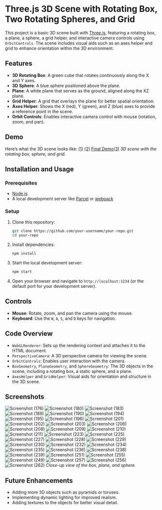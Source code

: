# Three.js 3D Scene with Rotating Box, Two Rotating Spheres, and Grid

This project is a basic 3D scene built with [Three.js](https://threejs.org/), featuring a rotating box, a plane, a sphere, a grid helper, and interactive camera controls using `OrbitControls`. The scene includes visual aids such as an axes helper and grid to enhance orientation within the 3D environment.

## Features
- **3D Rotating Box**: A green cube that rotates continuously along the X and Y axes.
- **3D Sphere**: A blue sphere positioned above the plane.
- **Plane**: A white plane that serves as the ground, aligned along the XZ plane.
- **Grid Helper**: A grid that overlays the plane for better spatial orientation.
- **Axes Helper**: Shows the X (red), Y (green), and Z (blue) axes to provide a reference point in the scene.
- **Orbit Controls**: Enables interactive camera control with mouse (rotation, zoom, and pan).

## Demo
Here’s what the 3D scene looks like:
[(1)](https://github.com/user-attachments/assets/e5fcf061-22c1-4218-8695-a472e0832224)
[(2)](https://github.com/user-attachments/assets/8857d227-02af-41c9-9594-e422b8c22ae7)
[Final Demo(3)](https://github.com/user-attachments/assets/159ad4dd-05ff-43eb-a07c-8a6a9df2d9f1)
*3D scene with the rotating box, sphere, and grid.*

## Installation and Usage

### Prerequisites
- [Node.js](https://nodejs.org/)
- A local development server like [Parcel](https://parceljs.org/) or [webpack](https://webpack.js.org/)

### Setup
1. Clone this repository:
    ```bash
    git clone https://github.com/your-username/your-repo.git
    cd your-repo
    ```

2. Install dependencies:
    ```bash
    npm install
    ```

3. Start the local development server:
    ```bash
    npm start
    ```

4. Open your browser and navigate to `http://localhost:1234` (or the default port for your development server).

## Controls
- **Mouse**: Rotate, zoom, and pan the camera using the mouse.
- **Keyboard**: Use the `W`, `A`, `S`, and `D` keys for navigation.

## Code Overview
- `WebGLRenderer`: Sets up the rendering context and attaches it to the HTML document.
- `PerspectiveCamera`: A 3D perspective camera for viewing the scene.
- `OrbitControls`: Enables user interaction with the camera.
- `BoxGeometry`, `PlaneGeometry`, and `SphereGeometry`: The 3D objects in the scene, including a rotating box, a static sphere, and a plane.
- `AxesHelper` and `GridHelper`: Visual aids for orientation and structure in the 3D scene.
  
## Screenshots

![Screenshot (176)](https://github.com/user-attachments/assets/dd5a04cf-2fc3-4f1e-863e-d8d3eea429b2)
![Screenshot (180)](https://github.com/user-attachments/assets/419eb883-0f10-4a4f-a2f4-ee29a565b723)
![Screenshot (183)](https://github.com/user-attachments/assets/08580871-7b85-4147-9616-f5ee49255a7a)
![Screenshot (189)](https://github.com/user-attachments/assets/11ef02e7-7c36-46da-af74-5f9587bd4957)
![Screenshot (190)](https://github.com/user-attachments/assets/3acb12fe-1b19-4590-9736-84b3f861f6f7)
![Screenshot (194)](https://github.com/user-attachments/assets/78eedf8b-7962-4647-b18e-9ff32fae9cca)
![Screenshot (195)](https://github.com/user-attachments/assets/24623793-2a47-4ec4-9ff8-bbada848bc57)
![Screenshot (196)](https://github.com/user-attachments/assets/7f157547-1924-46c4-b2b5-7ccd41387810)
![Screenshot (201)](https://github.com/user-attachments/assets/e3736ec5-145d-4b75)
![Screenshot (202)](https://github.com/user-attachments/assets/e3f01435-d131-4af2-bd53-720ade1544b7)
![Screenshot (203)](https://github.com/user-attachments/assets/80fbfc50-6b9b-4d62-b7cc-8c56934adb70)
![Screenshot (206)](https://github.com/user-attachments/assets/0354c8b7-f721-4465-80f0-48802be810ac)
![Screenshot (208)](https://github.com/user-attachments/assets/f10791e3-6b6d-4145-94d9-d8508a2c597c)
![Screenshot (209)](https://github.com/user-attachments/assets/532ea097-0962-4a6b-80b7-6ee4e753091e)
![Screenshot (210)](https://github.com/user-attachments/assets/63f4fbbf-f3dc-4eef-b2cf-92f75e0afafb)
![Screenshot (211)](https://github.com/user-attachments/assets/bcc45901-0721-4a8f-beb1-fa847c2a691b)
![Screenshot (223)](https://github.com/user-attachments/assets/30e3a724-575c-47c7-a28a-6511ada89601)
![Screenshot (225)](https://github.com/user-attachments/assets/fdc5c997-12b7-45f5-a444-2e6309e57b7b)
![Screenshot (227)](https://github.com/user-attachments/assets/d0090ccd-7dba-440e-982c-3b78e2eb1abe)
![Screenshot (228)](https://github.com/user-attachments/assets/7b962191-7212-483c-8a78-7d675f7e5cd7)
![Screenshot (229)](https://github.com/user-attachments/assets/dd88c430-7cf5-4c65-9b37-f2ae74f83fe8)
![Screenshot (230)](https://github.com/user-attachments/assets/0b2b968b-5a9c-4f3f-8130-ae8dd6f5fc9d)
![Screenshot (232)](https://github.com/user-attachments/assets/22d411b1-3051-40a9-bedf-a4fae1974bf5)
![Screenshot (234)](https://github.com/user-attachments/assets/a4b668b4-a2ea-48a0-bcac-a0debdf38a3b)
![Screenshot (235)](https://github.com/user-attachments/assets/03859fe2-730a-4c0f-9d28-63db8921c330)
![Screenshot (236)](https://github.com/user-attachments/assets/bfca219e-ad21-45de-aedc-bfab8654f43b)
![Screenshot (238)](https://github.com/user-attachments/assets/f0566950-1b7b-4451-a605-8a2ca70ff073)
![Screenshot (239)](https://github.com/user-attachments/assets/eeda4ccd-8e40-44fa-9a23-14c92c62cc7c)
![Screenshot (251)](https://github.com/user-attachments/assets/a89c5214-59e1-4bae-ab4c-1b7a73c9e44e)
![Screenshot (255)](https://github.com/user-attachments/assets/c16d9f98-bada-4cfb-a669-453f1f27bb8d)
![Screenshot (249)](https://github.com/user-attachments/assets/8b1fd4ad-cf05-49cb-85b3-4afd4bce4afe)
![Screenshot (257)](https://github.com/user-attachments/assets/413e9b90-a91b-4c41-b7d9-424fa1d59416)
![Screenshot (256)](https://github.com/user-attachments/assets/e5310475-f483-465a-9193-2127bed01ba0)
![Screenshot (262)](https://github.com/user-attachments/assets/c5255c48-29e1-479a-8cb8-aa1337baf1c0)
*Close-up view of the box, plane, and sphere.*

## Future Enhancements

- Adding more 3D objects such as pyramids or toruses.
- Implementing dynamic lighting for improved realism.
- Adding textures to the objects for better visual detail.
